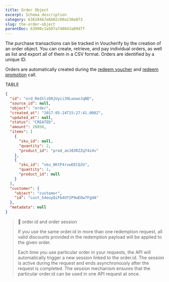 ```yaml
---
title: Order Object
excerpt: Schema description
category: 636284b7e6b02c00a136e873
slug: the-order-object
parentDoc: 63990c1a507af40043a09d7f
---
```


The purchase transactions can be tracked in Voucherify by the creation of an order object. You can create, retrieve, and pay individual orders, as well as list and export all of them in a CSV format. Orders are identified by a unique ID.

Orders are automatically created during the [redeem voucher](ref:redeem-voucher) and [redeem promotion](ref:redeem-promotion) call.

TABLE

```json Example Response
{
  "id": "ord_Rm1hlzO0jUyci39LoowoJqND",
  "source_id": null,
  "object": "order",
  "created_at": "2017-05-24T15:27:41.008Z",
  "updated_at": null,
  "status": "CREATED",
  "amount": 20050,
  "items": [
    {
      "sku_id": null,
      "quantity": 2,
      "product_id": "prod_anJ03RZZq74z4v"
    },
    {
      "sku_id": "sku_0KtP4rvwEECQ2U",
      "quantity": 1,
      "product_id": null
    }
  ],
  "customer": {
    "object": "customer",
    "id": "cust_54euyQiFb4UYIP9wEOw7FgUA"
  },
  "metadata": null
}
```

> 🚧 order.id and order session
>
> If you use the same order.id in more than one redemption request, all valid discounts provided in the redemption payload will be applied to the given order. 
> 
> Each time you use particular order in your requests, the API will automatically trigger a new session linked to the order.id. The session is active during the request and ends asynchronously after the request is completed. The session mechanism ensures that the particular order.id can be used in one API request at once.